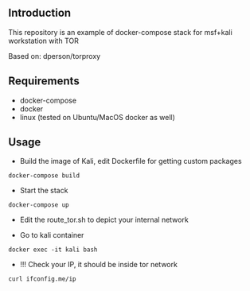 ## Introduction
This repository is an example of docker-compose stack
for msf+kali workstation with TOR

Based on:
dperson/torproxy

## Requirements
- docker-compose
- docker
- linux (tested on Ubuntu/MacOS docker as well)

## Usage
- Build the image of Kali, edit Dockerfile for getting custom packages
```
docker-compose build
```
- Start the stack
```
docker-compose up
```
- Edit the route_tor.sh to depict your internal network

- Go to kali container
```
docker exec -it kali bash
```
- !!! Check your IP, it should be inside tor network
```
curl ifconfig.me/ip
```
